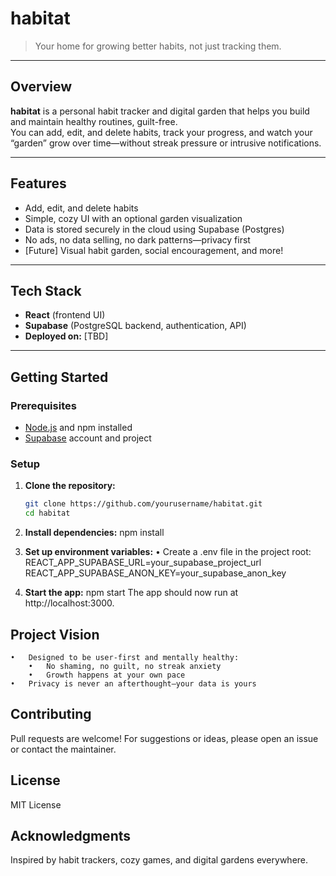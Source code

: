 # habitat

> Your home for growing better habits, not just tracking them.

---

## Overview

**habitat** is a personal habit tracker and digital garden that helps you build and maintain healthy routines, guilt-free.  
You can add, edit, and delete habits, track your progress, and watch your “garden” grow over time—without streak pressure or intrusive notifications.

---

## Features

- Add, edit, and delete habits
- Simple, cozy UI with an optional garden visualization
- Data is stored securely in the cloud using Supabase (Postgres)
- No ads, no data selling, no dark patterns—privacy first
- [Future] Visual habit garden, social encouragement, and more!

---

## Tech Stack

- **React** (frontend UI)
- **Supabase** (PostgreSQL backend, authentication, API)
- **Deployed on:** [TBD]

---

## Getting Started

### Prerequisites

- [Node.js](https://nodejs.org/) and npm installed
- [Supabase](https://supabase.com/) account and project

### Setup

1. **Clone the repository:**
   ```bash
   git clone https://github.com/yourusername/habitat.git
   cd habitat

2.	**Install dependencies:**
    npm install

3.	**Set up environment variables:**
	•	Create a .env file in the project root:
    REACT_APP_SUPABASE_URL=your_supabase_project_url
    REACT_APP_SUPABASE_ANON_KEY=your_supabase_anon_key

4.	**Start the app:**
    npm start
    The app should now run at http://localhost:3000.

## Project Vision

	•	Designed to be user-first and mentally healthy:
        •   No shaming, no guilt, no streak anxiety
	    •	Growth happens at your own pace
	•	Privacy is never an afterthought—your data is yours

## Contributing

Pull requests are welcome! For suggestions or ideas, please open an issue or contact the maintainer.

## License

MIT License

## Acknowledgments

Inspired by habit trackers, cozy games, and digital gardens everywhere.